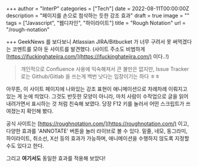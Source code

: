 +++
author = "InterP"
categories = ["Tech"]
date = 2022-08-11T00:00:00Z
description = "페이지를 손으로 첨삭하는 듯한 강조 효과"
draft = true
image = ""
tags = ["Javascript", "웹디자인", "하이라이트"]
title = "Rough Notation"
url = "/rough-notation"

+++
GeekNews 를 보다보니 Atlassian JIRA/Bitbucket 가 너무 구려서 못 써먹겠다는 코멘트를 모아 둔 사이트를 발견했다. (사이트 주소도 비범하게 [https://ifuckinghatejira.com/](https://ifuckinghatejira.com/) 이다..!)

> 개인적으로 Confluence 사용에 익숙해져서 큰 불만은 없지만, Issue Tracker 로는 Github/Gitlab 을 쓰는게 백번 낫다는 입장이기는 하다 ㅎㅎ

아무튼, 이 사이트 페이지에 나와있는 강조 표현이 애니메이션으로 차례차례 이뤄지고 있는 게 눈에 띄었다. 그것도 반듯한 모양이 아니라, 마치 사람이 수작업으로 글을 읽어내려가면서 표시하는 것 처럼 친숙해 보였다. 당장 F12 키를 눌러서 어떤 스크립트가 쓰여졌는지 확인해 봤다.

공식 사이트는 [https://roughnotation.com/](https://roughnotation.com/) 이고, 다양한 효과를 'ANNOTATE' 버튼을 눌러 라이브로 볼 수 있다. 밑줄, 네모, 동그라미, 하이라이트, 취소선, X선 등의 효과가 가능하며, 애니메이션을 수행하지 않도록 지정할 수도 있다고 한다.

그리고 **여기서도** 동일한 효과를 적용해 보았다!

<script type="module">import { annotate } from 'https://unpkg.com/rough-notation?module'; const n2 = document.querySelector('span.rn-circle'); const n4 = document.querySelector('span.rn-underline'); const a2 = annotate(n2, { type: 'circle', color: 'red', padding: 10 }); const a4 = annotate(n4, { type: 'highlight', color: 'yellow', iterations: 1, multiline: true }); a2.show(); a4.show();</script>